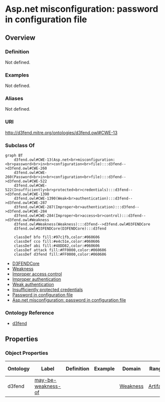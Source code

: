 # Asp.net misconfiguration: password in configuration file

## Overview

### Definition
Not defined.

### Examples
Not defined.

### Aliases
Not defined.

### URI
http://d3fend.mitre.org/ontologies/d3fend.owl#CWE-13

### Subclass Of
```mermaid
graph BT
    d3fend.owl#CWE-13(Asp.net<br>misconfiguration:<br>password<br>in<br>configuration<br>file):::d3fend-->d3fend.owl#CWE-260
    d3fend.owl#CWE-260(Password<br>in<br>configuration<br>file):::d3fend-->d3fend.owl#CWE-522
    d3fend.owl#CWE-522(Insufficiently<br>protected<br>credentials):::d3fend-->d3fend.owl#CWE-1390
    d3fend.owl#CWE-1390(Weak<br>authentication):::d3fend-->d3fend.owl#CWE-287
    d3fend.owl#CWE-287(Improper<br>authentication):::d3fend-->d3fend.owl#CWE-284
    d3fend.owl#CWE-284(Improper<br>access<br>control):::d3fend-->d3fend.owl#Weakness
    d3fend.owl#Weakness(Weakness):::d3fend-->d3fend.owl#D3FENDCore
    d3fend.owl#D3FENDCore(D3FENDCore):::d3fend
    
    classDef bfo fill:#97c1fb,color:#060606
    classDef cco fill:#e4c51e,color:#060606
    classDef abi fill:#48DD82,color:#060606
    classDef attack fill:#FF0000,color:#060606
    classDef d3fend fill:#FF0000,color:#060606
```

- [D3FENDCore](/docs/ontology/reference/model/D3FENDCore/D3FENDCore.md)
- [Weakness](/docs/ontology/reference/model/D3FENDCore/Weakness/Weakness.md)
- [Improper access control](/docs/ontology/reference/model/D3FENDCore/Weakness/Improper%20access%20control/Improper%20access%20control.md)
- [Improper authentication](/docs/ontology/reference/model/D3FENDCore/Weakness/Improper%20access%20control/Improper%20authentication/Improper%20authentication.md)
- [Weak authentication](/docs/ontology/reference/model/D3FENDCore/Weakness/Improper%20access%20control/Improper%20authentication/Weak%20authentication/Weak%20authentication.md)
- [Insufficiently protected credentials](/docs/ontology/reference/model/D3FENDCore/Weakness/Improper%20access%20control/Improper%20authentication/Weak%20authentication/Insufficiently%20protected%20credentials/Insufficiently%20protected%20credentials.md)
- [Password in configuration file](/docs/ontology/reference/model/D3FENDCore/Weakness/Improper%20access%20control/Improper%20authentication/Weak%20authentication/Insufficiently%20protected%20credentials/Password%20in%20configuration%20file/Password%20in%20configuration%20file.md)
- [Asp.net misconfiguration: password in configuration file](/docs/ontology/reference/model/D3FENDCore/Weakness/Improper%20access%20control/Improper%20authentication/Weak%20authentication/Insufficiently%20protected%20credentials/Password%20in%20configuration%20file/Asp.net%20misconfiguration%3A%20password%20in%20configuration%20file/Asp.net%20misconfiguration%3A%20password%20in%20configuration%20file.md)


### Ontology Reference
- [d3fend](http://d3fend.mitre.org/ontologies/d3fend.owl#)

## Properties
### Object Properties
| Ontology | Label | Definition | Example | Domain | Range | Inverse Of |
|----------|-------|------------|---------|--------|-------|------------|
| d3fend | [may-be-weakness-of](http://d3fend.mitre.org/ontologies/d3fend.owl#may-be-weakness-of) |  |  | [Weakness](/docs/ontology/reference/model/D3FENDCore/Weakness/Weakness.md) | [Artifact](/docs/ontology/reference/model/D3FENDCore/Artifact/Artifact.md) | [may-have-weakness](http://d3fend.mitre.org/ontologies/d3fend.owl#may-have-weakness) |

